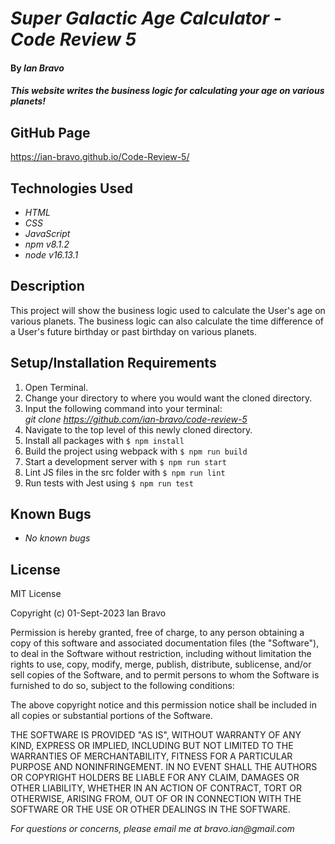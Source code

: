 # _Super Galactic Age Calculator - Code Review 5_

#### By _**Ian Bravo**_

#### _This website writes the business logic for calculating your age on various planets!_

## GitHub Page ##

https://ian-bravo.github.io/Code-Review-5/


## Technologies Used

* _HTML_
* _CSS_
* _JavaScript_
* _npm v8.1.2_
* _node v16.13.1_


## Description

This project will show the business logic used to calculate the User's age on various planets. The business logic can also calculate the time difference of a User's future birthday or past birthday on various planets. 

## Setup/Installation Requirements

1. Open Terminal.
2. Change your directory to where you would want the cloned directory.
3. Input the following command into your terminal:  
 _git clone https://github.com/ian-bravo/code-review-5_
4. Navigate to the top level of this newly cloned directory.
5. Install all packages with `$ npm install`
6. Build the project using webpack with `$ npm run build`
7. Start a development server with `$ npm run start`
8. Lint JS files in the src folder with `$ npm run lint`
9. Run tests with Jest using `$ npm run test`


## Known Bugs

* _No known bugs_


## License

MIT License  

Copyright (c) 01-Sept-2023 Ian Bravo  

Permission is hereby granted, free of charge, to any person obtaining a copy of this software and associated documentation files (the "Software"), to deal in the Software without restriction, including without limitation the rights to use, copy, modify, merge, publish, distribute, sublicense, and/or sell copies of the Software, and to permit persons to whom the Software is furnished to do so, subject to the following conditions:  

The above copyright notice and this permission notice shall be included in all copies or substantial portions of the Software.  

THE SOFTWARE IS PROVIDED "AS IS", WITHOUT WARRANTY OF ANY KIND, EXPRESS OR IMPLIED, INCLUDING BUT NOT LIMITED TO THE WARRANTIES OF MERCHANTABILITY, FITNESS FOR A PARTICULAR PURPOSE AND NONINFRINGEMENT. IN NO EVENT SHALL THE AUTHORS OR COPYRIGHT HOLDERS BE LIABLE FOR ANY CLAIM, DAMAGES OR OTHER LIABILITY, WHETHER IN AN ACTION OF CONTRACT, TORT OR OTHERWISE, ARISING FROM, OUT OF OR IN CONNECTION WITH THE SOFTWARE OR THE USE OR OTHER DEALINGS IN THE SOFTWARE.



_For questions or concerns, please email me at bravo.ian@gmail.com_